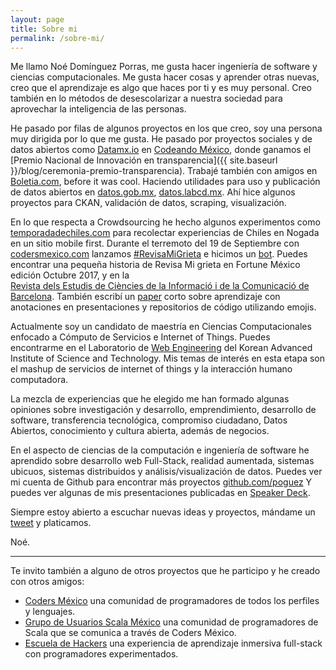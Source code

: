 ```yaml
---
layout: page
title: Sobre mi
permalink: /sobre-mi/
---
```


Me llamo Noé Domínguez Porras, me gusta hacer ingeniería de software y ciencias computacionales.
Me gusta hacer cosas y aprender otras nuevas, creo que el aprendizaje es algo que haces por ti y es muy personal.
Creo también en lo métodos de desescolarizar a nuestra sociedad para aprovechar la inteligencia de las personas.


He pasado por filas de algunos proyectos en los que creo, soy una persona muy dirigida por lo que me gusta.
He pasado por proyectos sociales y de datos abiertos como [Datamx.io](http://datamx.io) en [Codeando México](http://www.codeandomexico.org),
donde ganamos el [Premio Nacional de Innovación en transparencia]({{ site.baseurl }}/blog/ceremonia-premio-transparencia).
Trabajé también con amigos en [Boletia.com](http://boletia.com), before it was cool. Haciendo utilidades para uso y publicación
de datos abiertos en [datos.gob.mx](http://datos.gob.mx), [datos.labcd.mx](http://datos.labcd.mx). 
Ahí hice algunos proyectos para CKAN, validación de datos, scraping, visualización. 

En lo que respecta a Crowdsourcing he hecho algunos experimentos como [temporadadechiles.com](http://temporadadechiles.com)
para recolectar experiencias de Chiles en Nogada en un sitio mobile first. 
Durante el terremoto del 19 de Septiembre con [codersmexico.com](http://codersmexico.com) lanzamos 
[#RevisaMiGrieta](https://twitter.com/search?q=%23RevisaMiGrieta&src=typd) e hicimos un [bot](https://github.com/codersmexico/revisa-mi-grieta-bot).
Puedes  encontrar una pequeña historia de Revisa Mi grieta en Fortune México edición Octubre 2017, y en la  
[Revista dels Estudis de Ciències de la Informació i de la Comunicació de Barcelona](http://comein.uoc.edu/divulgacio/comein/ca/numero71/articles/Terratremol-Mexic-social-media.html).
También escribí un [paper](https://kixlab.org/courses/cs492-fall-2016/projects/minutu/paper/paper.pdf) corto sobre 
aprendizaje con anotaciones en presentaciones y repositorios de código utilizando emojis.

Actualmente soy un candidato de maestría en Ciencias Computacionales enfocado a Cómputo de Servicios e Internet of Things.
Puedes encontrarme en el Laboratorio de [Web Engineering](http://webeng.kaist.ac.kr) del Korean Advanced Institute of Science and Technology.
Mis temas de interés en esta etapa son el mashup de servicios de internet of things y la interacción humano computadora.

La mezcla de experiencias que he elegido me han formado algunas opiniones sobre investigación y desarrollo, emprendimiento, 
desarrollo de software, transferencia tecnológica, compromiso ciudadano, Datos Abiertos,
conocimiento y cultura abierta, además de negocios. 

En el aspecto de ciencias de la computación e ingeniería de software he aprendido sobre desarrollo web Full-Stack, 
realidad aumentada, sistemas ubicuos, sistemas distribuidos y análisis/visualización de datos. 
Puedes ver mi cuenta de Github para encontrar más proyectos [github.com/poguez](http://github.com/poguez)
Y puedes ver algunas de mis presentaciones publicadas en [Speaker Deck](https://speakerdeck.com/poguez).

Siempre estoy abierto a escuchar nuevas ideas y proyectos, mándame un [tweet](http://twitter.com/noe_dgz) y platicamos.


Noé.

<hr>

Te invito también a alguno de otros proyectos que he participo y he creado con otros amigos:

- [Coders México](http://www.codersmexico.com) una comunidad de programadores de todos los perfiles y lenguajes.
- [Grupo de Usuarios Scala México](http://scala.org.mx) una comunidad de programadores de Scala que se comunica a través de Coders México. 
- [Escuela de Hackers](http://escueladehackers.com) una experiencia de aprendizaje inmersiva full-stack con programadores experimentados.